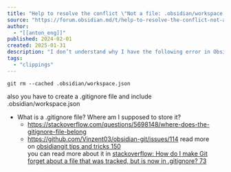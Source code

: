 ```yaml
---
title: "Help to resolve the conflict \"Not a file: .obsidian/workspace.json\" - Help - Obsidian Forum"
source: "https://forum.obsidian.md/t/help-to-resolve-the-conflict-not-a-file-obsidian-workspace-json/76087"
author:
  - "[[anton_eng]]"
published: 2024-02-01
created: 2025-01-31
description: "I don’t understand why I have the following error in Obsidian when using the Obsidian Git plugin: ConflictsPlease resolve them and commit them using the commands Obsidian Git: Commit all changes followed by Obsidian G&hellip;"
tags:
  - "clippings"
---
```

`git rm --cached .obsidian/workspace.json`

also you have to create a .gitignore file and include .obsidian/workspace.json
- What is a .gitignore file? Where am I supposed to store it?
	- https://stackoverflow.com/questions/5698148/where-does-the-gitignore-file-belong
	- https://github.com/Vinzent03/obsidian-git/issues/114
read more on [obsidiangit tips and tricks 150](https://publish.obsidian.md/git-doc/Tips-and-Tricks#Tips+and+Tricks)  
you can read more about it in [stackoverflow: How do I make Git forget about a file that was tracked, but is now in .gitignore? 73](https://stackoverflow.com/questions/1274057/how-do-i-make-git-forget-about-a-file-that-was-tracked-but-is-now-in-gitignore)